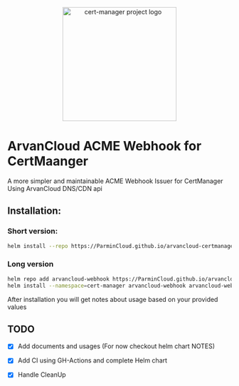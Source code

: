 <p align="center">
  <img src="https://raw.githubusercontent.com/cert-manager/cert-manager/d53c0b9270f8cd90d908460d69502694e1838f5f/logo/logo-small.png" height="256" width="256" alt="cert-manager project logo" />
</p>

# ArvanCloud ACME Webhook for CertMaanger

A more simpler and maintainable ACME Webhook Issuer for CertManager Using ArvanCloud DNS/CDN api

## Installation:

### Short version:

```bash
helm install --repo https://ParminCloud.github.io/arvancloud-certmanager-issuer arvancloud-webhook arvancloud-webhook -n cert-manager
```

### Long version

```bash
helm repo add arvancloud-webhook https://ParminCloud.github.io/arvancloud-certmanager-issuer
helm install --namespace=cert-manager arvancloud-webhook arvancloud-webhook
```

After installation you will get notes about usage based on your provided values

## TODO

* [x] Add documents and usages (For now checkout helm chart NOTES)
* [x] Add CI using GH-Actions and complete Helm chart
* [x] Handle CleanUp


